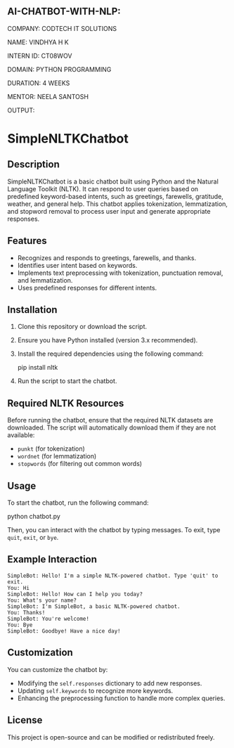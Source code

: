 ## AI-CHATBOT-WITH-NLP:

COMPANY: CODTECH IT SOLUTIONS

NAME: VINDHYA H K

INTERN ID: CT08WOV

DOMAIN: PYTHON PROGRAMMING

DURATION: 4 WEEKS

MENTOR: NEELA SANTOSH

OUTPUT:







# SimpleNLTKChatbot

## Description
SimpleNLTKChatbot is a basic chatbot built using Python and the Natural Language Toolkit (NLTK). It can respond to user queries based on predefined keyword-based intents, such as greetings, farewells, gratitude, weather, and general help. This chatbot applies tokenization, lemmatization, and stopword removal to process user input and generate appropriate responses.

## Features
- Recognizes and responds to greetings, farewells, and thanks.
- Identifies user intent based on keywords.
- Implements text preprocessing with tokenization, punctuation removal, and lemmatization.
- Uses predefined responses for different intents.

## Installation
1. Clone this repository or download the script.
2. Ensure you have Python installed (version 3.x recommended).
3. Install the required dependencies using the following command:
  
   pip install nltk
  
4. Run the script to start the chatbot.

## Required NLTK Resources
Before running the chatbot, ensure that the required NLTK datasets are downloaded. The script will automatically download them if they are not available:
- `punkt` (for tokenization)
- `wordnet` (for lemmatization)
- `stopwords` (for filtering out common words)

## Usage
To start the chatbot, run the following command:

python chatbot.py

Then, you can interact with the chatbot by typing messages. To exit, type `quit`, `exit`, or `bye`.

## Example Interaction
```
SimpleBot: Hello! I'm a simple NLTK-powered chatbot. Type 'quit' to exit.
You: Hi
SimpleBot: Hello! How can I help you today?
You: What's your name?
SimpleBot: I'm SimpleBot, a basic NLTK-powered chatbot.
You: Thanks!
SimpleBot: You're welcome!
You: Bye
SimpleBot: Goodbye! Have a nice day!
```

## Customization
You can customize the chatbot by:
- Modifying the `self.responses` dictionary to add new responses.
- Updating `self.keywords` to recognize more keywords.
- Enhancing the preprocessing function to handle more complex queries.

## License
This project is open-source and can be modified or redistributed freely.


